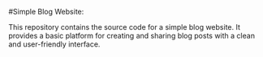 #Simple Blog Website:

This repository contains the source code for a simple blog website. It provides a basic platform for creating and sharing blog posts with a clean and user-friendly interface.
